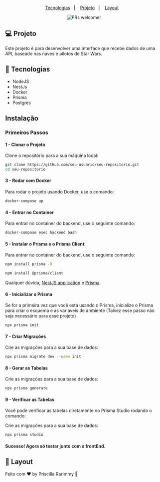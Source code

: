 <p align="center">
  <a href="#-tecnologias">Tecnologias</a>&nbsp;&nbsp;&nbsp;|&nbsp;&nbsp;&nbsp;
  <a href="#-projeto">Projeto</a>&nbsp;&nbsp;&nbsp;|&nbsp;&nbsp;&nbsp;
  <a href="#-layout">Layout</a>&nbsp;&nbsp;&nbsp;
</p>

<p align="center">
 <img src="https://img.shields.io/static/v1?label=PRs&message=welcome&color=49AA26&labelColor=000000" alt="PRs welcome!" />

<br>

## 💻 Projeto

Este projeto é  para  desenvolver uma interface que recebe dados de uma API, baseado nas naves e pilotos de Star Wars.


## 🚀 Tecnologias

- NodeJS
- NestJs
- Docker
- Prisma
- Postgres

## Instalação

### Primeiros Passos

#### 1 - Clonar o Projeto
Clone o repositório para a sua máquina local:

```sh
git clone https://github.com/seu-usuario/seu-repositorio.git
cd seu-repositorio
```

#### 3 -  Rodar com Docker
Para rodar o projeto usando Docker, use o comando:

```sh
docker-compose up
```

#### 4 -  Entrar no Container
Para entrar no container do backend, use o seguinte comando:

```sh
docker-compose exec backend bash
```

#### 5 -   Instalar o Prisma e o Prisma Client:
Para entrar no container do backend, use o seguinte comando:

```sh
npm install prisma -D

npm install @prisma/client
```

Qualquer dúvida,  [NestJS application](https://docs.nestjs.com/#installation) e [Prisma](https://www.prisma.io/docs/getting-started/setup-prisma/add-to-existing-project/relational-databases-typescript-postgres#set-up-prisma).

#### 6 - Inicializar o Prisma

Se for a primeira vez que você está usando o Prisma, inicialize o Prisma para criar o esquema e as variáveis de ambiente (Talvez esse passo não seja necessário para esse projeto)

```sh
npx prisma init
```

#### 7 -  Criar Migrações
Crie as migrações para a sua base de dados:
```sh
npx prisma migrate dev --name init
````

#### 8 -  Gerar as Tabelas
Crie as migrações para a sua base de dados:
```sh
npx prisma generate
````

#### 9 -   Verificar as Tabelas
Você pode verificar as tabelas diretamente no Prisma Studio rodando o comando:

Crie as migrações para a sua base de dados:
```sh
npx prisma studio
````

#### Sucesso! Agora só testar junto com o frontEnd.

## 🔖 Layout

Feito com ♥ by Priscilla Rarimmy :space_invader:
